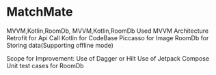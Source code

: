 # MatchMate
MVVM,Kotlin,RoomDb, MVVM,Kotlin,RoomDb
Used MVVM Architecture
Retrofit for Api Call
Kotlin for CodeBase
Piccasso for Image
RoomDb for Storing data(Supporting offline mode)

Scope for Improvement:
Use of Dagger or Hilt
Use of Jetpack Compose
Unit test cases for RoomDb


